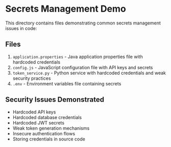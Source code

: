# Secrets Management Demo

This directory contains files demonstrating common secrets management issues in code:

## Files

1. `application.properties` - Java application properties file with hardcoded credentials
2. `config.js` - JavaScript configuration file with API keys and secrets
3. `token_service.py` - Python service with hardcoded credentials and weak security practices
4. `.env` - Environment variables file containing secrets

## Security Issues Demonstrated

- Hardcoded API keys
- Hardcoded database credentials
- Hardcoded JWT secrets
- Weak token generation mechanisms
- Insecure authentication flows
- Storing credentials in source code
